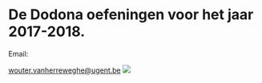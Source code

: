 <h1>De Dodona oefeningen voor het jaar 2017-2018.</h1>
<p>Email:</p>
<a href="mailto:wouter.vanherreweghe@ugent.be">wouter.vanherreweghe@ugent.be</a> 
<img src="https://s-media-cache-ak0.pinimg.com/736x/35/f1/5b/35f15bee94f6c1cfd3d9204b4e777fc1.jpg">

